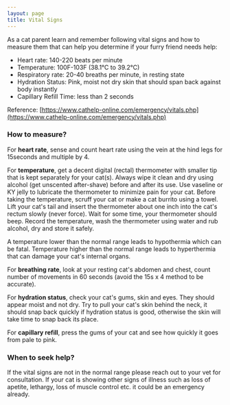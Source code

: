 ```yaml
---
layout: page
title: Vital Signs
---
```


As a cat parent learn and remember following vital signs and how to measure them
that can help you determine if your furry friend needs help:

- Heart rate: 140-220 beats per minute
- Temperature: 100F-103F (38.1°C to 39.2°C)
- Respiratory rate: 20-40 breaths per minute, in resting state
- Hydration Status: Pink, moist not dry skin that should span back against body instantly
- Capillary Refill Time: less than 2 seconds

Reference: [https://www.cathelp-online.com/emergency/vitals.php](https://www.cathelp-online.com/emergency/vitals.php)

### How to measure?

For **heart rate**, sense and count heart rate using the vein at the hind legs for
15seconds and multiple by 4.

For **temperature**, get a decent digital (rectal) thermometer with smaller tip that
is kept separately for your cat(s). Always wipe it clean and dry using alcohol
(get unscented after-shave) before and after its use. Use vaseline or KY jelly
to lubricate the thermometer to minimize pain for your cat. Before taking the
temperature, scruff your cat or make a cat burrito using a towel. Lift your
cat's tail and insert the thermometer about one inch into the cat's rectum
slowly (never force). Wait for some time, your thermometer should beep. Record
the temperature, wash the thermometer using water and rub alcohol, dry and store
it safely.

A temperature lower than the normal range leads to hypothermia which can be
fatal. Temperature higher than the normal range leads to hyperthermia
that can damage your cat's internal organs.

For **breathing rate**, look at your resting cat's abdomen and chest, count number
of movements in 60 seconds (avoid the 15s x 4 method to be accurate).

For **hydration status**, check your cat's gums, skin and eyes. They should appear
moist and not dry. Try to pull your cat's skin behind the neck, it should snap
back quickly if hydration status is good, otherwise the skin will take time
to snap back its place.

For **capillary refill**, press the gums of your cat and see how quickly it goes
from pale to pink.

### When to seek help?

If the vital signs are not in the normal range please reach out to your vet for
consultation. If your cat is showing other signs of illness such as loss of
apetite, lethargy, loss of muscle control etc. it could be an emergency already.
